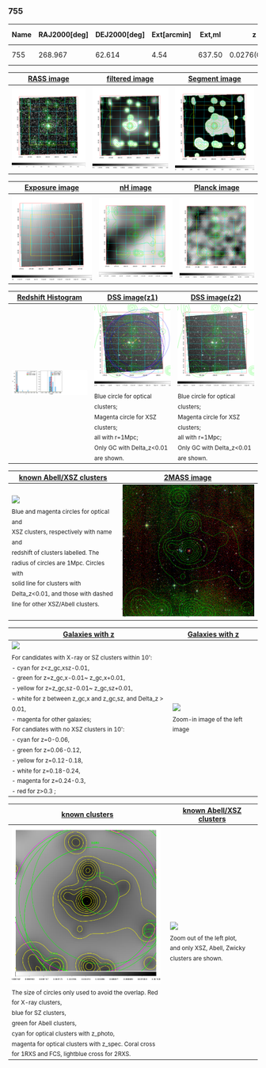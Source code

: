<div STYLE="page-break-after: always;"></div>

### 755

|Name|RAJ2000[deg]|DEJ2000[deg] |Ext[arcmin]| Ext,ml | z | z_src| C|GC(XSZ,Delta_z<0.01)| GC(OPT,Delta_z<0.01)|GC| R_sig[arcmin] | R500[arcmin] | R500[Mpc]| CRsig[c/s] | CR500[c/s] |L500[1E44 erg/s]|F500[1E-12 erg/s/cm^2]| M500[1E14 Msun]|Tx[keV]|Cnt_sig|Beta|Rc[arcmin]|Comment|Alias|
|---|---|---|---|---|---|------|---|--------|---------|----------|---|---|---|---|---|---|---|---|---|---|---|---|---|---|
|755| 268.967| 62.614| 4.54| 637.50| 0.0276(0.005)| z1, z_xsz| B| MCXC| N, Zw| MCXC, N| 10.750| 14.972| 0.498| 0.152(0.010)| 0.163(0.011)| 0.038(0.002)| 2.169(0.111)| 0.36(0.01)| 1.15(0.02)| 1138.2| 0.790(-0.069+0.088)| 3.828(-0.506+0.582)| -| k507|

|[RASS image](../image/755/755_img.pdf)|[filtered image](../image/755/755_fil.pdf)|[Segment image](../image/755/755_seg.pdf)|
|-------------------|--------------------|-------------------|
| <img src="../image/755/755_img.png" width="300">  | <img src="../image/755/755_fil.png" width="300">   | <img src="../image/755/755_seg.png" width="300">  |

|[Exposure image](../image/755/755_mex.pdf)| [nH image](../image/755/755_nh.pdf)| [Planck image](../image/755/755_p.pdf)|
|-------------------|--------------------|-------------------|
|<img src="../image/755/755_mex.png" width="300">   | <img src="../image/755/755_nh.png" width="300">    | <img src="../image/755/755_p.png" width="300"> |

|[Redshift Histogram](../image/755/755_zg.pdf) | [DSS image(z1)](../image/755/755_dss_z1.pdf)      |  [DSS image(z2)](../image/755/755_dss_z2.pdf)    |
|-------------------|--------------------|-------------------|
|<img src="../image/755/755_zg.png" width="300"> |<img src="../image/755/755_dss_z1.png" width="300"> <sub><br>Blue circle for optical clusters; <br>Magenta circle for XSZ clusters; <br>all with r=1Mpc; <br>Only GC with Delta_z<0.01 are shown. </sub>| <img src="../image/755/755_dss_z2.png" width="300"><sub><br>Blue circle for optical clusters; <br>Magenta circle for XSZ clusters; <br>all with r=1Mpc; <br>Only GC with Delta_z<0.01 are shown. </sub> |

|[known Abell/XSZ clusters](../image/755/755_m.pdf) | [2MASS image](../image/755/755_2mass.pdf)      |
|-------------------|-------------------|
|<img src=../image/755/755_m.png width="300"> <br><sub>Blue and magenta circles for optical and <br>XSZ clusters, respectively with name and <br>redshift of clusters labelled. The <br>radius of circles are 1Mpc. Circles with <br>solid line for clusters with <br>Delta_z<0.01, and those with dashed <br>line for other XSZ/Abell clusters.        </sub>|<img src="../image/755/755_2mass.png" width="300">  |

|[Galaxies with z](../image/755/755_opt_ned.pdf) |[Galaxies with z](../image/755/755_opt_ned_zoom.pdf) |
|-------------------|-------------------|
| <img src=../image/755/755_opt_ned.png width="300"> <br><sub> For candidates with X-ray or SZ clusters within 10': <br> - cyan for z<z_gc,xsz-0.01, <br> - green for z=z_gc,x-0.01~ z_gc,x+0.01, <br> - yellow for z=z_gc,sz-0.01~ z_gc,sz+0.01, <br> - white for z between z_gc,x and z_gc,sz, and Delta_z > 0.01, <br> - magenta for other galaxies; <br>For candiates with no XSZ clusters in 10': <br> - cyan for z=0-0.06, <br> - green for z=0.06-0.12, <br> - yellow for z=0.12-0.18, <br> - white for z=0.18-0.24, <br> - magenta for z=0.24-0.3, <br> - red for z>0.3 ;  </sub>|<img src=../image/755/755_opt_ned_zoom.png width="300">  <br><sub> Zoom-in image of the left image</sub>|

|[known clusters](../image/755/755_gc.pdf) |[known Abell/XSZ clusters](../image/755/755_gc_large.pdf) |
|-------------------|-------------------|
| <img src=../image/755/755_gc.png width="300"> <br><sub> The size of circles only used to avoid the overlap. Red for X-ray clusters, <br> blue for SZ clusters, <br> green for Abell clusters, <br> cyan for optical clusters with z_photo, <br> magenta for optical clusters with z_spec. Coral cross for 1RXS and FCS, lightblue cross for 2RXS. </sub>|<img src=../image/755/755_gc_large.png width="300"> <br><sub> Zoom out of the left plot, <br> and only XSZ, Abell, Zwicky clusters are shown. </sub> |



